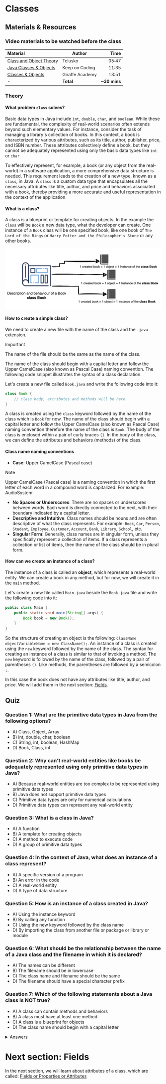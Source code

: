 # Classes

## Materials & Resources

### Video materials to be watched before the class

| Material                                                                    | Author          |         Time |
|:----------------------------------------------------------------------------|-----------------|-------------:|
| [Class and Object Theory](https://youtu.be/Znmz_WxMxp4?si=q1H_d-RBA9udk7TB) | Telusko         |        05:47 |
| [Java Classes & Objects](https://youtu.be/IUqKuGNasdM?si=tAQmxKzMyvzg1TOB)  | Keep on Coding  |        11:35 |
| [Classes & Objects](https://youtu.be/Mm06BuD3PlY?si=zalfU2mwtKaLBnlj)       | Giraffe Academy |        13:51 |
| -                                                                           | **Total**       | **~30 mins** |

### Theory

#### What problem `class` solves?

Basic data types in Java include `int`, `double`, `char`, and `boolean`.
While these are fundamental, the complexity of real-world scenarios often extends beyond such elementary values.
For instance, consider the task of managing a library's collection of books.
In this context, a book is characterized by various attributes, such as its title,
author, publisher, price, and ISBN number. These attributes collectively define a book, but they cannot be adequately
represented using only the basic data types like `int` or `char`.

To effectively represent, for example, a book (or any object from the real-world)
in a software application, a more comprehensive data structure is needed.
This requirement leads to the creation of a new type, known as a `class`, in Java.
A `class` is a custom data type that encapsulates all the necessary attributes like
title, author, and price and behaviors associated with a
book, thereby providing a more accurate and useful representation in the context of the application.

#### What is a class?

A class is a blueprint or template for creating objects.
In the example the `class` will be `Book` a new data type, what the developer can create.
One instance of a `Book` class will be one specified book,
like one book of `The Lord of the Rings` or `Harry Potter and the Philosopher's Stone` or any other books.

!["Image of the relation between Book Class and Instances"](./images/01-class-book.png)

#### How to create a simple class?

We need to create a new file with the name of the class and the `.java` extension.
> [!IMPORTANT]
> The name of the file should be the same as the name of the class.

The name of the class should begin with a capital letter and follow the Upper CamelCase (also known as Pascal Case)
naming convention.
The following code snippet illustrates the syntax of a class declaration.

Let's create a new file called `Book.java` and write the following code into it:

```java
class Book {
    // class body, attributes and methods will be here
}
```

A class is created using the `class` keyword followed by the name of the class which is `Book` for now.
The name of the class should begin with a capital letter and follow the Upper CamelCase (also known as Pascal Case)
naming convention
therefore the name of the class is `Book`.
The body of the class is enclosed within a pair of curly braces `{}`.
In the body of the class, we can define the attributes and behaviors (methods) of the class.

#### Class name naming conventions

- **Case**: Upper CamelCase (Pascal case)

> [!NOTE]
> Upper CamelCase (Pascal case) is a naming convention in which the first letter of each word in a compound word is
> capitalized. For example: AudioSystem

- **No Spaces or Underscores**: There are no spaces or underscores between words. Each word is directly connected to the
  next, with their boundary indicated by a capital letter.
- **Descriptive and Intuitive**: Class names should be nouns and are often descriptive of what the class represents. For
  example: `Book`, `Car`, `Person`, `Student`, `Employee`, `Customer`, `Account`, `Bank`, `Library`, `School`, etc.
- **Singular Form**: Generally, class names are in singular form, unless they specifically represent a collection of
  items. If a class represents a collection or list of items, then the name of the class should be in plural form.

#### How can we create an instance of a class?

The instance of a class is called an **object**, which represents a real-world entity.
We can create a book in any method, but for now, we will create it in the `main` method.

Let's create a new file called `Main.java` beside the `Book.java` file
and write the following code into it:

```java
public class Main {
    public static void main(String[] args) {
        Book book = new Book();
    }
}
```

So the structure of creating an object is the following: `ClassName objectVariableName = new ClassName();`.
An instance of a class is created using the `new` keyword followed by the name of the class.
The syntax for creating an instance of a class is similar to that of invoking a method.
The `new` keyword is followed by the name of the class, followed by a pair of parentheses `()`.
Like methods, the parentheses are followed by a semicolon `;`.

In this case the book does not have any attributes like title, author, and price.
We will add them in the next section: [Fields](../fields-properties-attributes/README.md).

## Quiz

### Question 1: What are the primitive data types in Java from the following options?

- A) Class, Object, Array
- B) int, double, char, boolean
- C) String, int, boolean, HashMap
- D) Book, Class, int

### Question 2: Why can't real-world entities like books be adequately represented using only primitive data types in Java?

- A) Because real-world entities are too complex to be represented using primitive data types
- B) Java does not support primitive data types
- C) Primitive data types are only for numerical calculations
- D) Primitive data types can represent any real-world entity

### Question 3: What is a class in Java?

- A) A function
- B) A template for creating objects
- C) A method to execute code
- D) A group of primitive data types

### Question 4: In the context of Java, what does an **instance** of a class represent?

- A) A specific version of a program
- B) An error in the code
- C) A real-world entity
- D) A type of data structure

### Question 5: How is an instance of a class created in Java?

- A) Using the instance keyword
- B) By calling any function
- C) Using the new keyword followed by the class name
- D) By importing the class from another file or package or library or module

### Question 6: What should be the relationship between the name of a Java class and the filename in which it is declared?

- A) The names can be different
- B) The filename should be in lowercase
- C) The class name and filename should be the same
- D) The filename should have a special character prefix

### Question 7: Which of the following statements about a Java class is NOT true?

- A) A class can contain methods and behaviors
- B) A class must have at least one method
- C) A class is a blueprint for objects
- D) The class name should begin with a capital letter

<details>
<summary>Answers</summary>

1. Question: What are the primitive data types in Java from the following options?

- B) int, double, char, boolean

2. Question: Why can't real-world entities like books be adequately represented using only primitive data types in Java?

- A) Because real-world entities are too complex to be represented using primitive data types

3. Question: What is a class in Java?

- B) A template for creating objects

4. Question: In the context of Java, what does an instance of a class represent?

- C) A real-world entity

5. Question: How is an instance of a class created in Java?

- C) Using the new keyword followed by the class name

6. Question: What should be the relationship between the name of a Java class and the filename in which it is declared?

- C) The class name and filename should be the same

7. Question: Which of the following statements about a Java class is NOT true?

- B) A class must have at least one method (Classes can exist without explicit methods)

</details>

# Next section: Fields

In the next section, we will learn about attributes of a class, which are
called: [Fields or Properties or Attributes](../fields-properties-attributes/README.md)